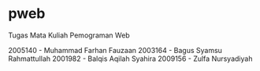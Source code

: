 # pweb
Tugas Mata Kuliah Pemograman Web

2005140 - Muhammad Farhan Fauzaan
2003164 - Bagus Syamsu Rahmattullah
2001982 - Balqis Aqilah Syahira
2009156 - Zulfa Nursyadiyah
